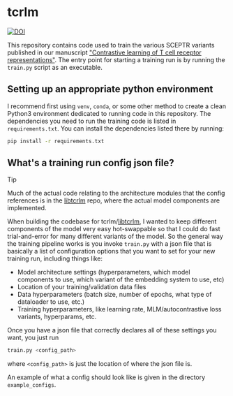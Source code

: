 # tcrlm

[![DOI](https://zenodo.org/badge/549598531.svg)](https://doi.org/10.5281/zenodo.14285950)

This repository contains code used to train the various SCEPTR variants published in our manuscript ["Contrastive learning of T cell receptor representations"](https://arxiv.org/abs/2406.06397).
The entry point for starting a training run is by running the `train.py` script as an executable.

## Setting up an appropriate python environment

I recommend first using `venv`, `conda`, or some other method to create a clean Python3 environment dedicated to running code in this repository.
The dependencies you need to run the training code is listed in `requirements.txt`.
You can install the dependencies listed there by running:

```bash
pip install -r requirements.txt
```

## What's a training run config json file?

> [!TIP]
> Much of the actual code relating to the architecture modules that the config references is in the [libtcrlm](https://github.com/yutanagano/libtcrlm) repo, where the actual model components are implemented.

When building the codebase for tcrlm/[libtcrlm](https://github.com/yutanagano/libtcrlm), I wanted to keep different components of the model very easy hot-swappable so that I could do fast trial-and-error for many different variants of the model.
So the general way the training pipeline works is you invoke `train.py` with a json file that is basically a list of configuration options that you want to set for your new training run, including things like:

- Model architecture settings (hyperparameters, which model components to use, which variant of the embedding system to use, etc)
- Location of your training/validation data files
- Data hyperparameters (batch size, number of epochs, what type of dataloader to use, etc.)
- Training hyperparameters, like learning rate, MLM/autocontrastive loss variants, hyperparams, etc.

Once you have a json file that correctly declares all of these settings you want, you just run

```bash
train.py <config_path>
```
  
where `<config_path>` is just the location of where the json file is.

An example of what a config should look like is given in the directory `example_configs`.

